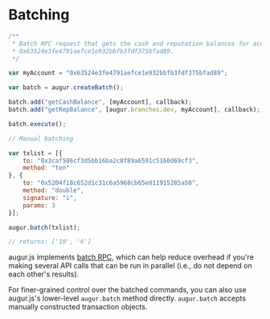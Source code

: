 Batching
========

```javascript
/**
 * Batch RPC request that gets the cash and reputation balances for account
 * 0x63524e3fe4791aefce1e932bbfb3fdf375bfad89.
 */

var myAccount = "0x63524e3fe4791aefce1e932bbfb3fdf375bfad89";

var batch = augur.createBatch();

batch.add("getCashBalance", [myAccount], callback);
batch.add("getRepBalance", [augur.branches.dev, myAccount], callback);

batch.execute();

// Manual batching

var txlist = [{
    to: "0x3caf506cf3d5bb16ba2c8f89a6591c5160d69cf3",
    method: "ten"
}, {
    to: "0x5204f18c652d1c31c6a5968cb65e011915285a50",
    method: "double",
    signature: "i",
    params: 3
}];

augur.batch(txlist);

// returns: ['10', '6']
```

augur.js implements [batch RPC](http://www.jsonrpc.org/specification#batch), which can help reduce overhead if you're making several API calls that can be run in parallel (i.e., do not depend on each other's results).

For finer-grained control over the batched commands, you can also use augur.js's lower-level `augur.batch` method directly.  `augur.batch` accepts manually constructed transaction objects.
